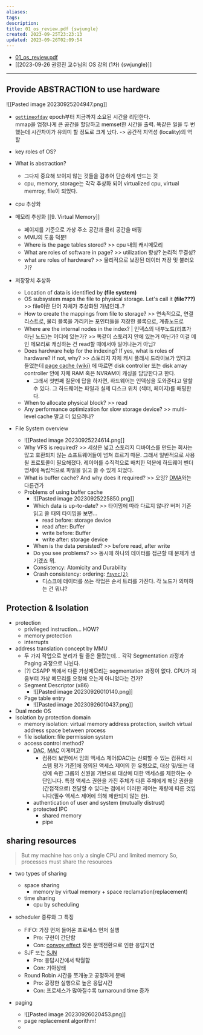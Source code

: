 ```yaml
---
aliases: 
tags: 
description:
title: 01_os_review.pdf {swjungle}
created: 2023-09-25T23:23:13
updated: 2023-09-26T02:09:54
---
```

- [01_os_review.pdf](https://drive.google.com/file/d/1v7ZT0uCqnSFQQY3jQsnXnCh9WHPpgQxZ/view)
- [[2023-09-26 권영진 교수님의 OS 강의 (1차) {swjungle}]]
___

## Provide ABSTRACTION to use hardware

![[Pasted image 20230925204947.png]]

- [`gettimeofday`](https://www.man7.org/linux/man-pages/man2/gettimeofday.2.html) epoch부터 지금까지 소요된 시간을 리턴한다.  
mmap을 엄청나게 큰 공간을 할당하고 memset한 시간을 출력. 똑같은 일을 두 번 했는데 시간차이가 유의미 할 정도로 크게 났다. -> 공간적 지역성 (locality)의 역할

- key roles of OS?
- What is abstraction?
	- 그다지 중요해 보이지 않는 것들을 감추어 단순하게 만드는 것
	- cpu, memory, storage는 각각 추상화 되어 virtualized cpu, virtual memroy, file이 되었다. 
- cpu 추상화
- 메모리 추상화 [[9. Virtual Memory]]  
	- 페이지를 기준으로 가상 주소 공간과 물리 공간을 매핑  
	- MMU의 도움 덕분!  
	- Where is the page tables stored?  >> cpu 내의 캐시메모리  
	- What are roles of software in page? >> utilization 향상? 논리적 무결성?  
	- what are roles of hardware? >> 물리적으로 보장된 데이터 저장 및 불러오기?
- 저장장치 추상화
	-  Location of data is identified by **(file system)**
	- OS subsystem maps the file to physical storage. Let's call it **(file???)** >> file이란 단어 자체가 추상화된 개념인데..?
	- How to create the mappings from file to storage? >> 연속적으로, 연결리스트로, 물리 블록을 가리키는 포인터들을 저장한 블록으로, 계층노드로
	- Where are the internal nodes in the index? | 인덱스의 내부노드(리프가 아닌 노드)는 어디에 있는가? >> 똑같이 스토리지 안에 있는거 아닌가? 이걸 메인 메모리로 캐싱하는 건 read할 때에서야 일어나는거 아님?
	- Does hardware help for the indexing? If yes, what is roles of hardware? If not, why? >> 스토리지 자체 캐시 플래시 드라이브가 있다고 들었는데 [page cache {wiki}](https://en.wikipedia.org/wiki/Page_cache) 에 따르면 disk controller 또는 disk array controller 안에 자체 RAM 혹은 NVRAM이 캐싱을 담당한다고 한다.
		- 그래서 첫번째 질문에 답을 하자면, 하드웨어는 인덱싱을 도와준다고 말할 수 있다. 그 하드웨어는 파일과 실제 디스크 위치 (섹터, 페이지)를 매핑한다.
	- When to allocate physical block? >> read
	- Any performance optimization for slow storage device? >> multi-level cache 말고 더 있으려나?
- File System overview
	- ![[Pasted image 20230925224614.png]]
	- Why VFS is required? >> 세상은 넓고 스토리지 디바이스를 만드는 회사는 많고 호환되지 않는 소프트웨어들이 넘쳐 흐르기 때문. 그래서 일반적으로 사용될 프로토콜이 필요해졌다. 레이어를 수직적으로 배치한 덕분에 하드웨어 벤더 명세에 독립적으로 파일을 읽고 쓸 수 있게 되었다.
	- What is buffer cache? And why does it required? >> 오잉? [DMA](https://en.wikipedia.org/wiki/Direct_memory_access)와는 다른건가
	- Problems of using buffer cache
		- ![[Pasted image 20230925225850.png]]
		- Which data is up-to-date? >> 타이밍에 따라 다르지 않나? 버퍼 기준 읽고 쓸 때의 타이밍을 보면...
			- read before: storage device
			- read after: Buffer
			- write before: Buffer
			- write after: storage device
		- When is the data persisted? >> before read, after write
		- Do you see problems? >> 동시에 하나의 데이터를 접근할 때 문제가 생기겠죠 뭐.
		- Consistency: Atomicity and Durability
		- Crash consistency: ordering: [`fsync(2)`](https://linux.die.net/man/2/fsync)
			- 디스크에 데이터를 쓰는 작업은 순서 트리를 가진다. 각 노드가 의미하는 건 뭐냐?

## Protection & Isolation

- protection
	- privileged instruction... HOW?
	- memory protection
	- interrupts
- address translation concept by MMU
	- 두 가지 작업으로 분리가 될 줄은 몰랐는데... 각각 Segmentation 과정과 Paging 과정으로 나뉜다.
	- [?] CSAPP 책에서 다룬 가상메모리는 segmentation 과정이 없다. CPU가 처음부터 가상 메모리를 요청해 오는게 아니었다는 건가?
	- Segment Descriptor (x86)
		- ![[Pasted image 20230926010140.png]]
	- Page table entry
		- ![[Pasted image 20230926010437.png]]
- Dual mode OS
- Isolation by protection domain
	- memory isolation: virtual memory address protection, switch virtual address space between process
	- file isolation: file permission system
	- access control method?
		- [DAC](https://en.wikipedia.org/wiki/Discretionary_access_control), [MAC](https://en.wikipedia.org/wiki/Mandatory_access_control) 이게머고?
			- 컴퓨터 보안에서 임의 액세스 제어(DAC)는 신뢰할 수 있는 컴퓨터 시스템 평가 기준[1](TCSEC)에 정의된 액세스 제어의 한 유형으로, 대상 및/또는 대상에 속한 그룹의 신원을 기반으로 대상에 대한 액세스를 제한하는 수단입니다. 특정 액세스 권한을 가진 주체가 다른 주체에게 해당 권한을 (간접적으로) 전달할 수 있다는 점에서 이러한 제어는 재량에 따른 것입니다(필수 액세스 제어에 의해 제한되지 않는 한). 
		- authentication of user and system (mutually distrust)
		- protected IPC
			- shared memory
			- pipe

## sharing resources

> But my machine has only a single CPU and limited memory So, processes must share the resources

- two types of sharing
	- space sharing
		- memory by virtual memory + space reclamation(replacement)
	- time sharing
		- cpu by scheduling

- scheduler 종류와 그 특징
	- FIFO: 가장 먼저 들어온 프로세스 먼저 실행
		- Pro: 구현이 간단함
		- Con: [convoy effect](https://en.wikipedia.org/wiki/Lock_convoy) 잦은 문맥전환으로 인한 응답지연
	- SJF 또는 [SJN](https://en.wikipedia.org/wiki/Shortest_job_next) 
		- Pro: 응답시간에서 탁월함
		- Con: 기아상태
	- Round Robin 시간을 쪼개놓고 공정하게 분배
		- Pro: 공정한 실행으로 높은 응답시간
		- Con: 프로세스가 많아질수록 turnaround time 증가

- paging
	- ![[Pasted image 20230926020453.png]]
	- page replacement algorithm!
	- 

